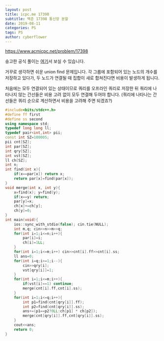 ```yaml
---
layout: post
title: icpc.me 17398
subtitle: 백준 17398 통신망 분할
date: 2019-08-11
categories: PS
tags: PS
author: cyberflower
---
```


<https://www.acmicpc.net/problem/17398>

숭고한 공식 풀이는 [여기](https://drive.google.com/file/d/1XwcQgX81fR_2ULyzXoY1DZ1Y9EsXyu-_/view)서 보실 수 있습니다.

거꾸로 생각하면 쉬운 union find 문제입니다. 각 그룹에 포함되어 있는 노드의 개수를 저장하고 있다가, 두 노드가 연결될 때 집합이 새로 합쳐진다면 비용이 발생하게 됩니다.

처음에는 모두 연결되어 있는 상태이므로 쿼리를 오프라인 쿼리로 저장한 뒤 쿼리에 나타나지 않는 간선들은 비용 고려 없이 모두 연결해 두어야 합니다. (쿼리에 나타나는 간선들은 쿼리 순으로 계산하면서 비용을 고려해 주면 되겠죠?) 

```cpp
#include<bits/stdc++.h>
#define ff first
#define ss second
using namespace std;
typedef long long ll;
typedef pair<int,int> pii;
const int SZ=100005;
pii cnt[SZ];
int par[SZ];
int qry[SZ];
int vst[SZ];
ll ch[SZ];
int n;
int find(int x){
	if(x==par[x]) return x;
	return par[x]=find(par[x]);
}
void merge(int x, int y){
	x=find(x); y=find(y);
	if(x==y) return;
	par[y]=x;
	ch[x]+=ch[y];
	ch[y]=0;
}
int main(void){
	ios::sync_with_stdio(false); cin.tie(NULL);
	int m,q; cin>>n>>m>>q;
	for(int i=1;i<=n;i++){
		par[i]=i;
		ch[i]=1LL;
	}
	for(int i=1;i<=m;i++) cin>>cnt[i].ff>>cnt[i].ss;
	ll ans=0;
	for(int i=q;i>=1;i--){
		cin>>qry[i];
		vst[qry[i]]=1;
	}
	for(int i=1;i<=m;i++){
		if(vst[i]==1) continue;
		merge(cnt[i].ff,cnt[i].ss);
	}
	for(int i=1;i<=q;i++){
		int p1=find(cnt[qry[i]].ff);
		int p2=find(cnt[qry[i]].ss);
		ans+=(p1==p2?0LL:ch[p1] * ch[p2]);
		merge(cnt[qry[i]].ff,cnt[qry[i]].ss);
	}
	cout<<ans;
	return 0;
}
```
